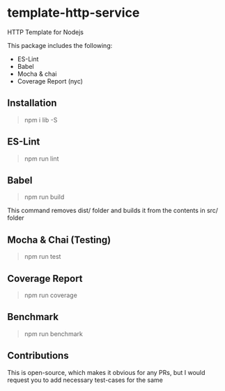 # template-http-service
HTTP Template for Nodejs

This package includes the following:  
- ES-Lint
- Babel
- Mocha & chai
- Coverage Report (nyc)

## Installation
> npm i lib -S

## ES-Lint
> npm run lint

## Babel
> npm run build  

This command removes dist/ folder and builds it from the contents in src/ folder

## Mocha & Chai (Testing)
> npm run test

## Coverage Report
> npm run coverage

## Benchmark
> npm run benchmark

## Contributions
This is open-source, which makes it obvious for any PRs, but I would request you to add necessary test-cases for the same 
